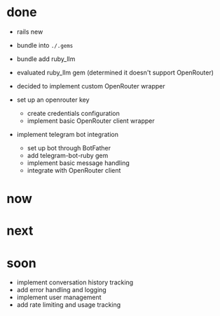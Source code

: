 # done
* rails new
* bundle into `./.gems`
* bundle add ruby_llm
* evaluated ruby_llm gem (determined it doesn't support OpenRouter)
* decided to implement custom OpenRouter wrapper

* set up an openrouter key
  * create credentials configuration
  * implement basic OpenRouter client wrapper

* implement telegram bot integration
  * set up bot through BotFather
  * add telegram-bot-ruby gem
  * implement basic message handling
  * integrate with OpenRouter client

# now
# next
# soon
* implement conversation history tracking
* add error handling and logging
* implement user management
* add rate limiting and usage tracking